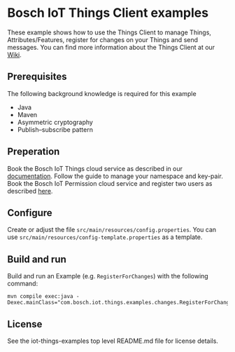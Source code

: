 # Bosch IoT Things Client examples

These example shows how to use the Things Client to manage Things, Attributes/Features, register for changes on your Things and send messages.
You can find more information about the Things Client at our [Wiki](https://things.eu-1.bosch-iot-suite.com/dokuwiki/doku.php?id=dev_guide:java_api:start).

## Prerequisites

The following background knowledge is required for this example
- Java
- Maven
- Asymmetric cryptography
- Publish–subscribe pattern

## Preperation

Book the Bosch IoT Things cloud service as described in our [documentation](https://things.eu-1.bosch-iot-suite.com/dokuwiki/doku.php?id=2_getting_started:booking:start). Follow the guide to manage your namespace and key-pair.\
Book the Bosch IoT Permission cloud service and register two users as described [here](https://things.eu-1.bosch-iot-suite.com/dokuwiki/doku.php?id=examples_demo:createuser).


## Configure

Create or adjust the file `src/main/resources/config.properties`. You can use `src/main/resources/config-template.properties` as a template.


## Build and run

Build and run an Example (e.g. `RegisterForChanges`) with the following command:
```
mvn compile exec:java -Dexec.mainClass="com.bosch.iot.things.examples.changes.RegisterForChanges"
```

## License

See the iot-things-examples top level README.md file for license details.
